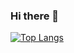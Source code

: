 ### Hi there 👋

<!-- [![GitHub Streak](http://github-readme-streak-stats.herokuapp.com?user=teplospbru&theme=dark&background=000000)](https://git.io/streak-stats) -->
[![Top Langs](https://github-readme-stats.vercel.app/api/top-langs/?username=teplospbru&layout=compact&theme=vision-friendly-dark)](https://github.com/anuraghazra/github-readme-stats)

<!--
**teplospbru/teplospbru** is a ✨ _special_ ✨ repository because its `README.md` (this file) appears on your GitHub profile.

Here are some ideas to get you started:

- 🔭 I’m currently working on ...
- 🌱 I’m currently learning ...
- 👯 I’m looking to collaborate on ...
- 🤔 I’m looking for help with ...
- 💬 Ask me about ...
- 📫 How to reach me: ...
- 😄 Pronouns: ...
- ⚡ Fun fact: ...
-->
